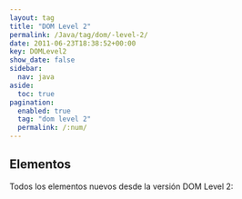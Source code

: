 ```yaml
---
layout: tag
title: "DOM Level 2"
permalink: /Java/tag/dom/-level-2/
date: 2011-06-23T18:38:52+00:00
key: DOMLevel2
show_date: false
sidebar:
  nav: java
aside:
  toc: true
pagination: 
  enabled: true
  tag: "dom level 2"
  permalink: /:num/    
---
```


<h2>Elementos</h2>
Todos los elementos nuevos desde la versión DOM Level 2: